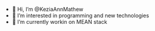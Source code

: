 - 👋 Hi, I’m @KeziaAnnMathew
- 👀 I’m interested in programming and new technologies
- 🌱 I’m currently workin on MEAN stack

<!---
KeziaAnnMathew/KeziaAnnMathew is a ✨ special ✨ repository because its `README.md` (this file) appears on your GitHub profile.
You can click the Preview link to take a look at your changes.
--->
